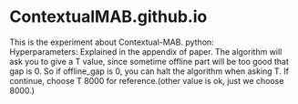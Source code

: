 # ContextualMAB.github.io
This is the experiment about Contextual-MAB. python:  
Hyperparameters: Explained in the appendix of paper.
The algorithm will ask you to give a T value, since sometime offline part will be too good that gap is 0. So if offline_gap is 0, you can halt the algorithm when asking T.
If continue, choose T 8000 for reference.(other value is ok, just we choose 8000.)
